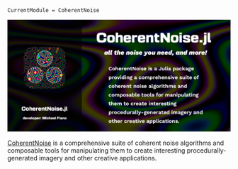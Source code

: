 ```@meta
CurrentModule = CoherentNoise
```

![](assets/splash.png)

[CoherentNoise](https://github.com/mfiano/CoherentNoise.jl) is a comprehensive suite of coherent
noise algorithms and composable tools for manipulating them to create interesting
procedurally-generated imagery and other creative applications.
